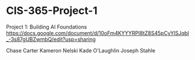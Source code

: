 # CIS-365-Project-1
Project 1: Building AI Foundations
https://docs.google.com/document/d/10oFm4KYYYRPI8tZ8S45pCyYlSJqbI_-3s87gUBZwmbQ/edit?usp=sharing

Chase Carter
Kameron Nelski
Kade O'Laughlin
Joseph Stahle
